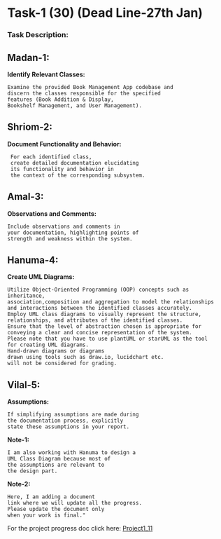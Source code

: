# Task-1 (30) (Dead Line-27th Jan)

### Task Description:

## Madan-1:
**Identify Relevant Classes:**
```
Examine the provided Book Management App codebase and 
discern the classes responsible for the specified 
features (Book Addition & Display, 
Bookshelf Management, and User Management).
```

## Shriom-2:
**Document Functionality and Behavior:**
```
 For each identified class, 
 create detailed documentation elucidating 
 its functionality and behavior in 
 the context of the corresponding subsystem.
```

## Amal-3:
**Observations and Comments:**
```
Include observations and comments in 
your documentation, highlighting points of 
strength and weakness within the system.
```

## Hanuma-4:
**Create UML Diagrams:**
```
Utilize Object-Oriented Programming (OOP) concepts such as inheritance, 
association,composition and aggregation to model the relationships 
and interactions between the identified classes accurately. 
Employ UML class diagrams to visually represent the structure, 
relationships, and attributes of the identified classes. 
Ensure that the level of abstraction chosen is appropriate for 
conveying a clear and concise representation of the system. 
Please note that you have to use plantUML or starUML as the tool 
for creating UML diagrams. 
Hand-drawn diagrams or diagrams 
drawn using tools such as draw.io, lucidchart etc. 
will not be considered for grading.
```
## Vilal-5:
**Assumptions:**
```
If simplifying assumptions are made during 
the documentation process, explicitly 
state these assumptions in your report.
```
**Note-1:**
```
I am also working with Hanuma to design a 
UML Class Diagram because most of 
the assumptions are relevant to 
the design part.
```
**Note-2:**
```
Here, I am adding a document 
link where we will update all the progress. 
Please update the document only 
when your work is final."
```
For the project progress doc click here:
[Project1_11](https://iiitaphyd-my.sharepoint.com/:w:/g/personal/vilal_ali_students_iiit_ac_in/EVEFMp38jDVFms9Yl2VGHaYBd4e4Oxf8aFCMDUDSxn6FLQ?e=WQEYhN)
